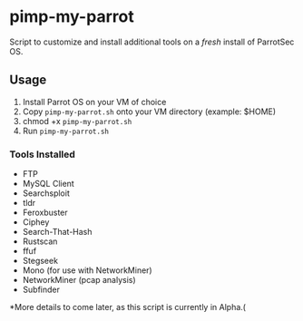 # pimp-my-parrot
Script to customize and install additional tools on a *fresh* install of ParrotSec OS.

## Usage
1. Install Parrot OS on your VM of choice
2. Copy `pimp-my-parrot.sh` onto your VM directory (example: $HOME)
3. chmod +x `pimp-my-parrot.sh`
4. Run `pimp-my-parrot.sh`

### Tools Installed
* FTP
* MySQL Client
* Searchsploit
* tldr
* Feroxbuster
* Ciphey
* Search-That-Hash
* Rustscan
* ffuf
* Stegseek
* Mono (for use with NetworkMiner)
* NetworkMiner (pcap analysis)
* Subfinder

*More details to come later, as this script is currently in Alpha.(
